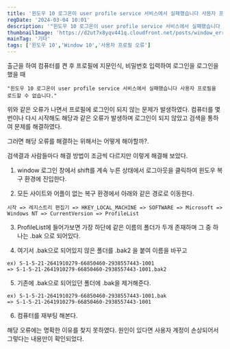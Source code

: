 ```yaml
---
title: '윈도우 10 로그온이 user profile service 서비스에서 실패했습니다 사용자 프로필을 로드할 수 없습니다. 오류'
regDate: '2024-03-04 10:01'
description: '"윈도우 10 로그온이 user profile service 서비스에서 실패했습니다 사용자 프로필을 로드할 수 없습니다." 위와 같은 오류가 나면서 프로필에 로그인이 되지 않는 문제가 발생하였다. 컴퓨터를 몇번이나 다시 시작해도 해당과 같은 오류가 발생하며 로그인이 되지 않았고 검색을 통하여 문제를 해결하였다.'
thumbnailImage: 'https://d2ut7x8yqv441q.cloudfront.net/posts/window_error.webp'
mainTag: '기타'
tags: ['윈도우 10','Window 10','사용자 프로필 오류']
---
```


출근을 하여 컴퓨터를 켠 후 프로필에 지문인식, 비밀번호 입력하여 로그인을 로그인을 했을 때

```caution
"윈도우 10 로그온이 user profile service 서비스에서 실패했습니다 사용자 프로필을 로드할 수 없습니다."
```

위와 같은 오류가 나면서 프로필에 로그인이 되지 않는 문제가 발생하였다. 컴퓨터를 몇번이나 다시 시작해도 해당과 같은 오류가 발생하며 로그인이 되지 않았고 검색을 통하여 문제를 해결하였다.

그러면 해당 오류를 해결하는 위해서는 어떻게 해야할까?.

검색결과 사람들마다 해결 방법이 조금씩 다르지만 이렇게 해결해 보았다.

1. window 로그인 창에서 shift를 계속 누른 상태에서 로그아웃을 클릭하여 윈도우 복구 환경에 진입한다.

2. 모든 사이트와 어플이 없는 복구 환경에서 아래와 같은 경로로 이동한다.

```list
시작 => 레지스트리 편집기 => HKEY_LOCAL_MACHINE => SOFTWARE => Microsoft => Windows NT => CurrentVersion => ProfileList
```

3. ProfileList에 들어가보면 가장 하단에 같은 이름의 폴더가 두개 존재하며 그 중 하나는 .bak 으로 되어있다.

4. 여기서 .bak으로 되어있지 않은 폴더를 .bak2 을 붙여 이름을 바꾸고
```list
ex) S-1-5-21-2641910279-66850460-2938557443-1001 
=> S-1-5-21-2641910279-66850460-2938557443-1001.bak2
```

5. 기존에 .bak으로 되어있던 폴더에 .bak을 제거해준다.
```list
ex) S-1-5-21-2641910279-66850460-2938557443-1001.bak 
=> S-1-5-21-2641910279-66850460-2938557443-1001
```

6. 컴퓨터를 재부팅 해본다.

해당 오류에는 명확한 이유를 찾지 못하였다. 원인이 있다면 사용자 계정이 손상되어서 그렇다는 내용만이 확인되었다.